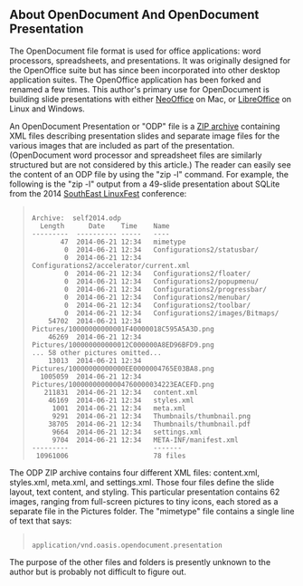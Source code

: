 ## About OpenDocument And OpenDocument Presentation



The OpenDocument file format is used for office applications:
word processors, spreadsheets, and presentations. It was originally
designed for the OpenOffice suite but has since been incorporated into
other desktop application suites. The OpenOffice application has been
forked and renamed a few times. This author's primary use for OpenDocument is 
building slide presentations with either 
[NeoOffice](https://www.neooffice.org/neojava/en/index.php) on Mac, or
[LibreOffice](http://www.libreoffice.org/) on Linux and Windows.


An OpenDocument Presentation or "ODP" file is a
[ZIP archive](http://en.wikipedia.org/wiki/Zip_%28file_format%29) containing
XML files describing presentation slides and separate image files for the
various images that are included as part of the presentation.
(OpenDocument word processor and spreadsheet files are similarly
structured but are not considered by this article.) The reader can
easily see the content of an ODP file by using the "zip \-l" command.
For example, the following is the "zip \-l" output from a 49\-slide presentation
about SQLite from the 2014
[SouthEast LinuxFest](http://southeastlinuxfest.org/)
conference:


> ```
> 
> Archive:  self2014.odp
>   Length      Date    Time    Name
> ---------  ---------- -----   ----
>        47  2014-06-21 12:34   mimetype
>         0  2014-06-21 12:34   Configurations2/statusbar/
>         0  2014-06-21 12:34   Configurations2/accelerator/current.xml
>         0  2014-06-21 12:34   Configurations2/floater/
>         0  2014-06-21 12:34   Configurations2/popupmenu/
>         0  2014-06-21 12:34   Configurations2/progressbar/
>         0  2014-06-21 12:34   Configurations2/menubar/
>         0  2014-06-21 12:34   Configurations2/toolbar/
>         0  2014-06-21 12:34   Configurations2/images/Bitmaps/
>     54702  2014-06-21 12:34   Pictures/10000000000001F40000018C595A5A3D.png
>     46269  2014-06-21 12:34   Pictures/100000000000012C000000A8ED96BFD9.png
> ... 58 other pictures omitted...
>     13013  2014-06-21 12:34   Pictures/10000000000000EE0000004765E03BA8.png
>   1005059  2014-06-21 12:34   Pictures/10000000000004760000034223EACEFD.png
>    211831  2014-06-21 12:34   content.xml
>     46169  2014-06-21 12:34   styles.xml
>      1001  2014-06-21 12:34   meta.xml
>      9291  2014-06-21 12:34   Thumbnails/thumbnail.png
>     38705  2014-06-21 12:34   Thumbnails/thumbnail.pdf
>      9664  2014-06-21 12:34   settings.xml
>      9704  2014-06-21 12:34   META-INF/manifest.xml
> ---------                     -------
>  10961006                     78 files
> 
> ```



The ODP ZIP archive contains four different XML files:
content.xml, styles.xml, meta.xml, and settings.xml. Those four files
define the slide layout, text content, and styling. This particular
presentation contains 62 images, ranging from full\-screen pictures to
tiny icons, each stored as a separate file in the Pictures
folder. The "mimetype" file contains a single line of text that says:


> ```
> 
> application/vnd.oasis.opendocument.presentation
> 
> ```


The purpose of the other files and folders is presently 
unknown to the author but is probably not difficult to figure out.

